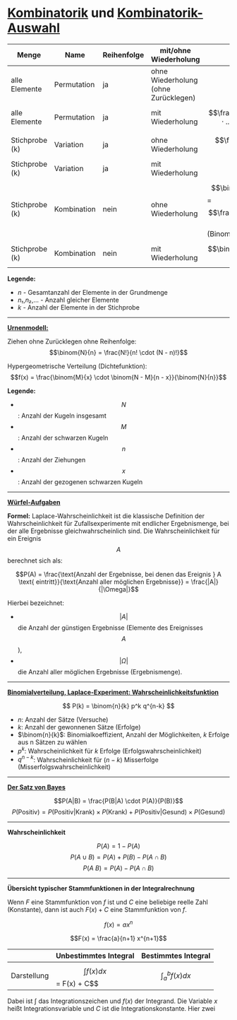 # [Kombinatorik](https://github.com/ab2274205/WuK/blob/main/Kombinatorik-Aufgaben.md) und [Kombinatorik-Auswahl](https://github.com/ab2274205/WuK/blob/main/Auswahl-Kombinatorik-Aufgaben.md)

| Menge            | Name         | Reihenfolge | mit/ohne Wiederholung | Formel                                     |Verwendung |
|------------------|--------------|-------------|-----------------------|--------------------------------------------|-----------|
| alle Elemente    | Permutation  | ja          | ohne Wiederholung (ohne Zurücklegen)     | $$n!$$       | [Buchstabensalat](https://github.com/ab2274205/WuK/blob/main/Kombinatorik.md), [Schachspiel](https://github.com/ab2274205/WuK/blob/main/Kombinatorik.md#beim-schachspiel-kann-ein-turm-nur-vertikal-oder-horizontal-ziehen-beziehungsweise-schlagen-wir-betrachten-nun-ein-verallgemeinertes-schachbrett-mit-nn-feldern-wie-viele-m%C3%B6glichkeiten-gibt-es-n-ununterscheidbare-t%C3%BCrme-so-auf-diesem-brett-zu-verteilen-dass-keiner-einen-anderen-bedroht-in-jeder-horizontalen-reihe-und-jeder-vertikalen-linie-darf-also-nur-h%C3%B6chstens-ein-turm-stehen) |
| alle Elemente    | Permutation  | ja          | mit Wiederholung      | $$\frac{n!}{(n₁! · n₂! · ... · nₙ!)}$$       | [Buchstabensalat](https://github.com/ab2274205/WuK/blob/main/Kombinatorik.md) |
| Stichprobe (k)   | Variation    | ja          | ohne Wiederholung     | $$\frac{n!}{(n - k)!}$$                     | [Buchstabensalat](https://github.com/ab2274205/WuK/blob/main/Kombinatorik.md) |
| Stichprobe (k)   | Variation    | ja          | mit Wiederholung      | $$n^k$$                                   | [Buchstabensalat](https://github.com/ab2274205/WuK/blob/main/Kombinatorik.md) |
| Stichprobe (k)   | Kombination  | nein        | ohne Wiederholung     | $$\binom{n}{k}$$ = $$\frac{n!}{[(n - k)! · k!]}$$ (Binomialkoeffizient) | [Auswahl](https://github.com/ab2274205/WuK/blob/main/Auswahl-Kombinatorik.md) | 
| Stichprobe (k)   | Kombination  | nein        | mit Wiederholung      | $$\binom{n + k - 1}{k}$$                   | [Sträuße](https://github.com/ab2274205/WuK/blob/main/Auswahl-Kombinatorik-Aufgaben.md#ein-florist-hat-rosen-in-4-verschiedenen-farben-vorr%C3%A4tig-auf-wie-viele-weisen-k%C3%B6nnen-sie-str%C3%A4u%C3%9Fe-aus-6-rosen-zusammenstellen-wenn)|

**Legende:**  
- *n* - Gesamtanzahl der Elemente in der Grundmenge
- *n₁*,*n₂*,... - Anzahl gleicher Elemente  
- *k* - Anzahl der Elemente in der Stichprobe  

---

**[Urnenmodell:](https://github.com/ab2274205/WuK/blob/main/Urnen-Aufgaben.md)**

Ziehen ohne Zurücklegen ohne Reihenfolge:
$$\binom{N}{n} = \frac{N!}{n! \cdot (N - n)!}$$

Hypergeometrische Verteilung (Dichtefunktion):
$$f(x) = \frac{\binom{M}{x} \cdot \binom{N - M}{n - x}}{\binom{N}{n}}$$

**Legende:**  
- $$N$$: Anzahl der Kugeln insgesamt 
- $$M$$: Anzahl der schwarzen Kugeln 
- $$n$$: Anzahl der Ziehungen
- $$x$$: Anzahl der gezogenen schwarzen Kugeln


---
**[Würfel-Aufgaben](https://github.com/ab2274205/WuK/blob/main/Würfel-Aufgaben.md)**

**Formel:** Laplace-Wahrscheinlichkeit ist die klassische Definition der Wahrscheinlichkeit für Zufallsexperimente mit endlicher Ergebnismenge, bei der alle Ergebnisse gleichwahrscheinlich sind. Die Wahrscheinlichkeit für ein Ereignis $$A$$ berechnet sich als: 

$$P(A) = \frac{\text{Anzahl der Ergebnisse, bei denen das Ereignis } A \text{ eintritt}}{\text{Anzahl aller möglichen Ergebnisse}} = \frac{|A|}{|\Omega|}$$

Hierbei bezeichnet:

- $$|A|$$ die Anzahl der günstigen Ergebnisse (Elemente des Ereignisses $$A$$),
- $$|\Omega|$$ die Anzahl aller möglichen Ergebnisse (Ergebnismenge).

---
**[Binomialverteilung, Laplace-Experiment: Wahrscheinlichkeitsfunktion](https://github.com/ab2274205/WuK/blob/main/Binomialverteilung-Aufgabe.md)**

$$
P(k) = \binom{n}{k} p^k q^{n-k}
$$

- $n$: Anzahl der Sätze (Versuche)
- $k$: Anzahl der gewonnenen Sätze (Erfolge)
- $\binom{n}{k}$: Binomialkoeffizient, Anzahl der Möglichkeiten, $k$ Erfolge aus n Sätzen zu wählen
- $p^k$: Wahrscheinlichkeit für $k$ Erfolge (Erfolgswahrscheinlichkeit)
- $q^{n-k}$: Wahrscheinlichkeit für ($n-k$) Misserfolge (Misserfolgswahrscheinlichkeit)

---

**[Der Satz von Bayes](https://github.com/ab2274205/WuK/blob/main/Bayes-Aufgaben.md)**

$$P(A|B) = \frac{P(B|A) \cdot P(A)}{P(B)}$$
$$P(\text{Positiv}) = P(\text{Positiv} | \text{Krank}) \times P(\text{Krank}) + P(\text{Positiv} | \text{Gesund}) \times P(\text{Gesund})$$

---
**Wahrscheinlichkeit**

$$P(A) = 1 − P(A)$$
$$P(A ∪ B) = P(A) + P(B) − P(A ∩ B)$$
$$P(A \ B) = P(A) − P(A ∩ B)$$

---
**Übersicht typischer Stammfunktionen in der Integralrechnung**

Wenn $F$ eine Stammfunktion von $f$ ist und $C$ eine beliebige reelle Zahl (Konstante), dann ist auch $F(x) + C$ eine Stammfunktion von $f$.

$$f(x) = ax^n$$

$$F(x) = \frac{a}{n+1} x^{n+1}$$

|  | Unbestimmtes Integral | Bestimmtes Integral |
| :-- | :-- | :-- |
| Darstellung | $$\int f(x) dx$$ = F(x) + C$$ | $$\int_a^b f(x) dx$$ |

Dabei ist $\int$ das Integrationszeichen und $f(x)$ der Integrand. Die Variable $x$ heißt Integrationsvariable und $C$ ist die Integrationskonstante. Hier zwei 
